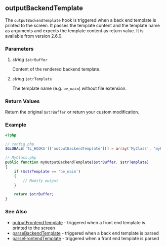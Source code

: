 outputBackendTemplate
---------------------

The `outputBackendTemplate` hook is triggered when a back end template is printed to the screen. It passes the template content and the template name as arguments and expects the template content as return value. It is available from version 2.6.0.


### Parameters ###

1. *string* `$strBuffer`

	Content of the rendered backend template.

2. *string* `$strTemplate`

	The template name (e.g. `be_main`) without file extension.


### Return Values ###

Return the original `$strBuffer` or return your custom modification.


### Example ###

```php
<?php

// config.php
$GLOBALS['TL_HOOKS']['outputBackendTemplate'][] = array('MyClass', 'myOutputBackendTemplate');

// MyClass.php
public function myOutputBackendTemplate($strBuffer, $strTemplate)
{
    if ($strTemplate == 'be_main')
    {
        // Modify output
    }

    return $strBuffer;
}
```


### See Also ###

- [outputFrontendTemplate](outputFrontendTemplate.md) - triggered when a front end template is printed to the screen
- [parseBackendTemplate](parseBackendTemplate.md) - triggered when a back end template is parsed
- [parseFrontendTemplate](parseFrontendTemplate.md) - triggered when a front end template is parsed
